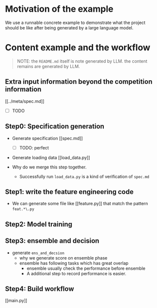 # Motivation of the example
We use a runnable concrete example to demonstrate what the project should be like after being generated by a large language model.


# Content example and the workflow

> NOTE: the `README.md` itself is note generated by LLM. the content remains are generated by LLM.
>


## Extra input information beyond the competition information

[[../meta/spec.md]]
- [ ] TODO

## Step0: Specification generation

- Generate specification
  [[spec.md]]
  - [ ] TODO: perfect
- Generate loading data
  [[load_data.py]]

- Why do we merge this step together.
  - Successfully run `load_data.py` is a kind of verification of `spec.md`


## Step1: write the feature engineering code
- We can generate some file like [[feature.py]] that match the pattern `feat.*\.py`

## Step2: Model training


## Step3: ensemble and decision
- generate `ens_and_decsion`
  - why we generate score on ensemble phase
  - ensemble has following tasks which has great overlap 
    - ensemble usually check the performance before ensemble
    - A additional step to record performance is easier.

## Step4: Build workflow

[[main.py]]
